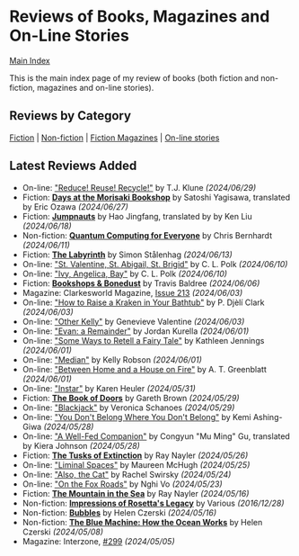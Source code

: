 # Reviews of Books, Magazines and On-Line Stories

[Main Index](../README.md)

This is the main index page of my review of books (both fiction and non-fiction, magazines and on-line stories).

## Reviews by Category

[Fiction](fiction/README.md) | [Non-fiction](nonfiction/README.md) | [Fiction Magazines](magazines/README.md) | [On-line stories](online/README.md)

## Latest Reviews Added
- On-line: ["Reduce! Reuse! Recycle!"](online/2024/20240629-ReduceReuseRecycle.md) by T.J. Klune *(2024/06/29)*
- Fiction: [**Days at the Morisaki Bookshop**](fiction/2024/20240627-DaysMorisakiBookshop.md) by Satoshi Yagisawa, translated by Eric Ozawa *(2024/06/27)*
- Fiction: [**Jumpnauts**](fiction/2024/20240618-Jumpnauts.md) by Hao Jingfang, translated by by Ken Liu *(2024/06/18)*
- Non-fiction: [**Quantum Computing for Everyone**](nonfiction/2024/20240611-QuantumComputingEveryone.md) by Chris Bernhardt *(2024/06/11)*
- Fiction: [**The Labyrinth**](fiction/2024/20240613-Labyrinth.md) by Simon Stålenhag *(2024/06/13)*
- On-line: ["St. Valentine, St. Abigail, St. Brigid"](online/2024/20240610-ValentineAbigailBrigid.md) by C. L. Polk *(2024/06/10)*
- On-line: ["Ivy, Angelica, Bay"](online/2024/20240610-IvyAngelicaBay.md) by C. L. Polk *(2024/06/10)*
- Fiction: [**Bookshops & Bonedust**](fiction/2024/20240606-BookshopsBonedust.md) by Travis Baldree *(2024/06/06)*
- Magazine: Clarkesworld Magazine, [Issue 213](magazines/Clarkesworld/20240603-Clarkesworld213.md) *(2024/06/03)*
- On-line: ["How to Raise a Kraken in Your Bathtub"](online/2024/20240603-RaiseKrakenBathtub.md) by P. Djèlí Clark *(2024/06/03)*
- On-line: ["Other Kelly"](online/2024/20240603-OtherKelly.md) by Genevieve Valentine *(2024/06/03)*
- On-line: ["Evan: a Remainder"](online/2024/20240601-EvanRemainder.md) by Jordan Kurella *(2024/06/01)*
- On-line: ["Some Ways to Retell a Fairy Tale"](online/2024/20240601-WaysRetellFairyTale.md) by Kathleen Jennings *(2024/06/01)*
- On-line: ["Median"](online/2024/20240601-Median.md) by Kelly Robson *(2024/06/01)*
- On-line: ["Between Home and a House on Fire"](online/2024/20240601-BetweenHomeHouseFire.md) by A. T. Greenblatt *(2024/06/01)*
- On-line: ["Instar"](online/2024/20240531-Instar.md) by Karen Heuler *(2024/05/31)*
- Fiction: [**The Book of Doors**](fiction/2024/20240529-BookOfDoors.md) by Gareth Brown *(2024/05/29)*
- On-line: ["Blackjack"](online/2024/20240529-Blackjack.md) by Veronica Schanoes *(2024/05/29)*
- On-line: ["You Don't Belong Where You Don't Belong"](online/2024/20240528-YouDontBelong.md) by Kemi Ashing-Giwa *(2024/05/28)*
- On-line: ["A Well-Fed Companion"](online/2024/20240528-WellFedCompanion.md) by Congyun "Mu Ming" Gu, translated by Kiera Johnson *(2024/05/28)*
- Fiction: [**The Tusks of Extinction**](fiction/2024/20240526-TusksExtinction.md) by Ray Nayler *(2024/05/26)*
- On-line: ["Liminal Spaces"](online/2024/20240525-LiminalSpaces.md) by Maureen McHugh *(2024/05/25)*
- On-line: ["Also, the Cat"](online/2024/20240524-AlsoTheCat.md) by Rachel Swirsky *(2024/05/24)*
- On-line: ["On the Fox Roads"](online/2024/20240523-FoxRoads.md) by Nghi Vo *(2024/05/23)*
- Fiction: [**The Mountain in the Sea**](fiction/2024/20240516-MountainSea.md) by Ray Nayler *(2024/05/16)*
- Non-fiction: [**Impressions of Rosetta's Legacy**](nonfiction/2016/20161228-ImpressionsRosetta.md) by Various *(2016/12/28)*
- Non-fiction: [**Bubbles**](nonfiction/2024/20240516-Bubbles.md) by Helen Czerski *(2024/05/16)*
- Non-fiction: [**The Blue Machine: How the Ocean Works**](nonfiction/2024/20240508-BlueMachine.md) by Helen Czerski *(2024/05/08)*
- Magazine: Interzone, [#299](magazines/Interzone/20240505-Interzone299.md) *(2024/05/05)*
